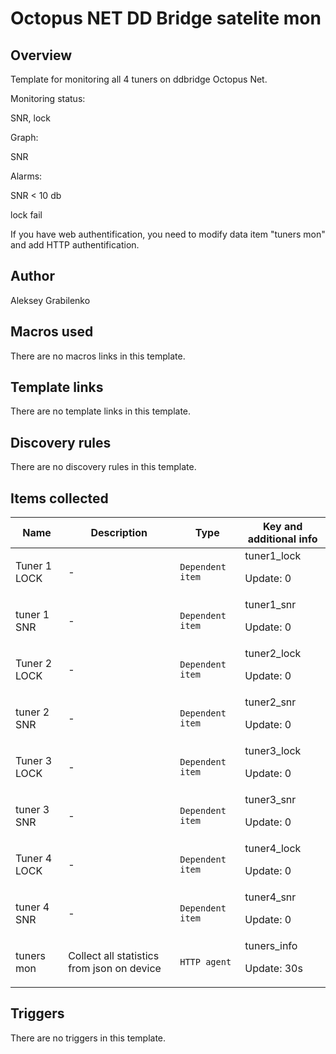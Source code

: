 # Octopus NET DD Bridge satelite mon

## Overview

Template for monitoring all 4 tuners on ddbridge Octopus Net.


Monitoring status:


SNR, lock


 


Graph:


SNR


 


Alarms:


SNR < 10 db


lock fail


 


If you have web authentification, you need to modify data item "tuners mon" and add HTTP authentification.

## Author

Aleksey Grabilenko

## Macros used

There are no macros links in this template.

## Template links

There are no template links in this template.

## Discovery rules

There are no discovery rules in this template.

## Items collected

|Name|Description|Type|Key and additional info|
|----|-----------|----|----|
|Tuner 1 LOCK|<p>-</p>|`Dependent item`|tuner1_lock<p>Update: 0</p>|
|tuner 1 SNR|<p>-</p>|`Dependent item`|tuner1_snr<p>Update: 0</p>|
|Tuner 2 LOCK|<p>-</p>|`Dependent item`|tuner2_lock<p>Update: 0</p>|
|tuner 2 SNR|<p>-</p>|`Dependent item`|tuner2_snr<p>Update: 0</p>|
|Tuner 3 LOCK|<p>-</p>|`Dependent item`|tuner3_lock<p>Update: 0</p>|
|tuner 3 SNR|<p>-</p>|`Dependent item`|tuner3_snr<p>Update: 0</p>|
|Tuner 4 LOCK|<p>-</p>|`Dependent item`|tuner4_lock<p>Update: 0</p>|
|tuner 4 SNR|<p>-</p>|`Dependent item`|tuner4_snr<p>Update: 0</p>|
|tuners mon|<p>Collect all statistics from json on device</p>|`HTTP agent`|tuners_info<p>Update: 30s</p>|
## Triggers

There are no triggers in this template.

